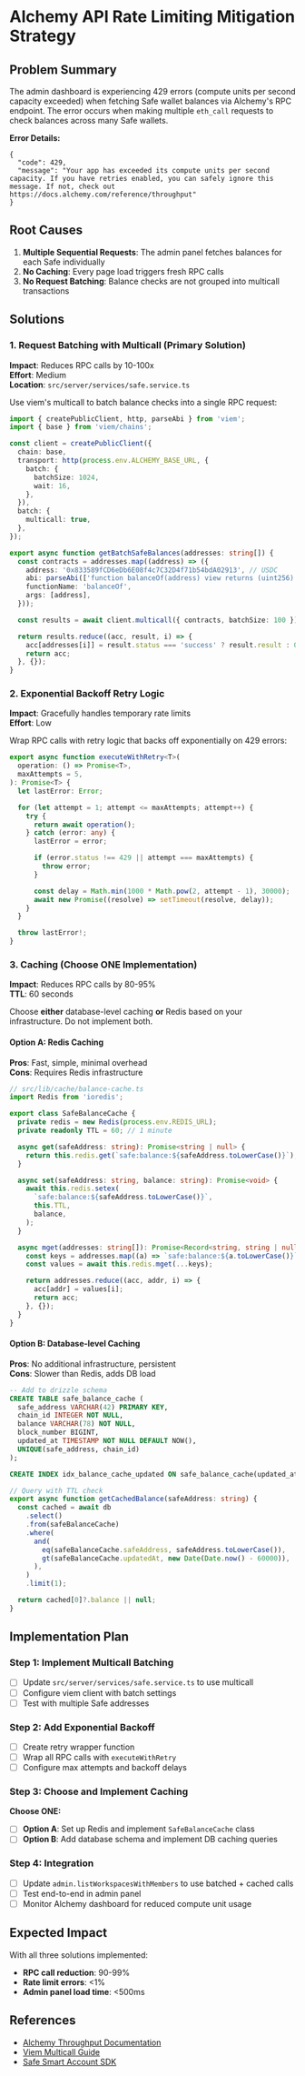 # Alchemy API Rate Limiting Mitigation Strategy

## Problem Summary

The admin dashboard is experiencing 429 errors (compute units per second capacity exceeded) when fetching Safe wallet balances via Alchemy's RPC endpoint. The error occurs when making multiple `eth_call` requests to check balances across many Safe wallets.

**Error Details:**

```
{
  "code": 429,
  "message": "Your app has exceeded its compute units per second capacity. If you have retries enabled, you can safely ignore this message. If not, check out https://docs.alchemy.com/reference/throughput"
}
```

## Root Causes

1. **Multiple Sequential Requests**: The admin panel fetches balances for each Safe individually
2. **No Caching**: Every page load triggers fresh RPC calls
3. **No Request Batching**: Balance checks are not grouped into multicall transactions

## Solutions

### 1. Request Batching with Multicall (Primary Solution)

**Impact**: Reduces RPC calls by 10-100x  
**Effort**: Medium  
**Location**: `src/server/services/safe.service.ts`

Use viem's multicall to batch balance checks into a single RPC request:

```typescript
import { createPublicClient, http, parseAbi } from 'viem';
import { base } from 'viem/chains';

const client = createPublicClient({
  chain: base,
  transport: http(process.env.ALCHEMY_BASE_URL, {
    batch: {
      batchSize: 1024,
      wait: 16,
    },
  }),
  batch: {
    multicall: true,
  },
});

export async function getBatchSafeBalances(addresses: string[]) {
  const contracts = addresses.map((address) => ({
    address: '0x833589fCD6eDb6E08f4c7C32D4f71b54bdA02913', // USDC
    abi: parseAbi(['function balanceOf(address) view returns (uint256)']),
    functionName: 'balanceOf',
    args: [address],
  }));

  const results = await client.multicall({ contracts, batchSize: 100 });

  return results.reduce((acc, result, i) => {
    acc[addresses[i]] = result.status === 'success' ? result.result : 0n;
    return acc;
  }, {});
}
```

### 2. Exponential Backoff Retry Logic

**Impact**: Gracefully handles temporary rate limits  
**Effort**: Low

Wrap RPC calls with retry logic that backs off exponentially on 429 errors:

```typescript
export async function executeWithRetry<T>(
  operation: () => Promise<T>,
  maxAttempts = 5,
): Promise<T> {
  let lastError: Error;

  for (let attempt = 1; attempt <= maxAttempts; attempt++) {
    try {
      return await operation();
    } catch (error: any) {
      lastError = error;

      if (error.status !== 429 || attempt === maxAttempts) {
        throw error;
      }

      const delay = Math.min(1000 * Math.pow(2, attempt - 1), 30000);
      await new Promise((resolve) => setTimeout(resolve, delay));
    }
  }

  throw lastError!;
}
```

### 3. Caching (Choose ONE Implementation)

**Impact**: Reduces RPC calls by 80-95%  
**TTL**: 60 seconds

Choose **either** database-level caching **or** Redis based on your infrastructure. Do not implement both.

#### Option A: Redis Caching

**Pros**: Fast, simple, minimal overhead  
**Cons**: Requires Redis infrastructure

```typescript
// src/lib/cache/balance-cache.ts
import Redis from 'ioredis';

export class SafeBalanceCache {
  private redis = new Redis(process.env.REDIS_URL);
  private readonly TTL = 60; // 1 minute

  async get(safeAddress: string): Promise<string | null> {
    return this.redis.get(`safe:balance:${safeAddress.toLowerCase()}`);
  }

  async set(safeAddress: string, balance: string): Promise<void> {
    await this.redis.setex(
      `safe:balance:${safeAddress.toLowerCase()}`,
      this.TTL,
      balance,
    );
  }

  async mget(addresses: string[]): Promise<Record<string, string | null>> {
    const keys = addresses.map((a) => `safe:balance:${a.toLowerCase()}`);
    const values = await this.redis.mget(...keys);

    return addresses.reduce((acc, addr, i) => {
      acc[addr] = values[i];
      return acc;
    }, {});
  }
}
```

#### Option B: Database-level Caching

**Pros**: No additional infrastructure, persistent  
**Cons**: Slower than Redis, adds DB load

```sql
-- Add to drizzle schema
CREATE TABLE safe_balance_cache (
  safe_address VARCHAR(42) PRIMARY KEY,
  chain_id INTEGER NOT NULL,
  balance VARCHAR(78) NOT NULL,
  block_number BIGINT,
  updated_at TIMESTAMP NOT NULL DEFAULT NOW(),
  UNIQUE(safe_address, chain_id)
);

CREATE INDEX idx_balance_cache_updated ON safe_balance_cache(updated_at);
```

```typescript
// Query with TTL check
export async function getCachedBalance(safeAddress: string) {
  const cached = await db
    .select()
    .from(safeBalanceCache)
    .where(
      and(
        eq(safeBalanceCache.safeAddress, safeAddress.toLowerCase()),
        gt(safeBalanceCache.updatedAt, new Date(Date.now() - 60000)),
      ),
    )
    .limit(1);

  return cached[0]?.balance || null;
}
```

## Implementation Plan

### Step 1: Implement Multicall Batching

- [ ] Update `src/server/services/safe.service.ts` to use multicall
- [ ] Configure viem client with batch settings
- [ ] Test with multiple Safe addresses

### Step 2: Add Exponential Backoff

- [ ] Create retry wrapper function
- [ ] Wrap all RPC calls with `executeWithRetry`
- [ ] Configure max attempts and backoff delays

### Step 3: Choose and Implement Caching

**Choose ONE:**

- [ ] **Option A**: Set up Redis and implement `SafeBalanceCache` class
- [ ] **Option B**: Add database schema and implement DB caching queries

### Step 4: Integration

- [ ] Update `admin.listWorkspacesWithMembers` to use batched + cached calls
- [ ] Test end-to-end in admin panel
- [ ] Monitor Alchemy dashboard for reduced compute unit usage

## Expected Impact

With all three solutions implemented:

- **RPC call reduction**: 90-99%
- **Rate limit errors**: <1%
- **Admin panel load time**: <500ms

## References

- [Alchemy Throughput Documentation](https://docs.alchemy.com/reference/throughput)
- [Viem Multicall Guide](https://viem.sh/docs/contract/multicall.html)
- [Safe Smart Account SDK](https://docs.safe.global/sdk/protocol-kit)
